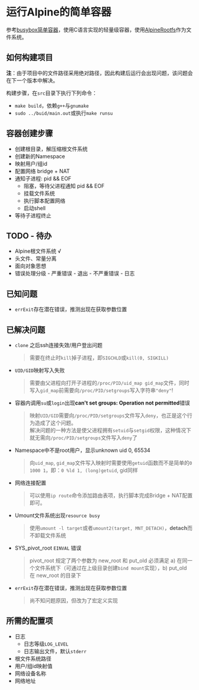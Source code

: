 # 运行Alpine的简单容器

参考[busybox简单容器](https://segmentfault.com/a/1190000006913509)，使用C语言实现的轻量级容器，使用[AlpineRootfs](https://alpinelinux.org/downloads/)作为文件系统。

## 如何构建项目
**注**：由于项目中的文件路径采用绝对路径，因此构建后运行会出现问题，该问题会在下一个版本中解决。

构建步骤，在`src`目录下执行下列命令：
- `make build`，依赖`g++`与`gnumake`
- `sudo ../buid/main.out`或执行`make runsu`

## 容器创建步骤
- 创建根目录，解压缩根文件系统
- 创建新的Namespace
- 映射用户/组id
- 配置网络 bridge + NAT
- 通知子进程: pid && EOF
  - 阻塞，等待父进程通知 pid && EOF
  - 挂载文件系统
  - 执行脚本配置网络
  - 启动shell
- 等待子进程终止

## TODO - 待办
- Alpine根文件系统 √
- 头文件、常量分离
- 面向对象思想
- 错误处理分级
      - 严重错误 - 退出
      - 不严重错误 - 日志

## 已知问题
- `errExit`存在潜在错误，推测出现在获取参数位置

## 已解决问题
- `clone` 之后ssh连接失效/用户登出问题
   > 需要在终止时`kill`掉子进程，即`SIGCHLD`或`kill(0, SIGKILL)`

- `UID/GID`映射写入失败
   > 需要由父进程向打开子进程的`/proc/PID/uid_map gid_map`文件，同时写入`gid_map`前需要向`/proc/PID/setgroups`写入字符串`"deny"`!

- 容器内调用`su`或`login`出现**can't set groups: Operation not permitted**错误
  > 映射`UID/GID`需要向`/proc/PID/setgroups`文件写入`deny`，也正是这个行为造成了这个问题。   
  > 解决问题的一种方法是使父进程拥有`setuid`与`setgid`权限，这种情况下就无需向`/proc/PID/setgroups`文件写入`deny`了

- Namespace中不是root用户，显示unknown uid 0, 65534
   > 向`uid_map`, `gid_map`文件写入映射时需要使用`getuid`函数而不是简单的`0 1000 1`，即：`0 %ld 1, (long)getuid`, gid同样

- 网络连接配置
   > 可以使用`ip route`命令添加路由表项，执行脚本完成Bridge + NAT配置即可。

- Umount文件系统出现`resource busy`
   > 使用`umount -l target`或者`umount2(target, MNT_DETACH)`，**detach**而不卸载文件系统

- SYS_pivot_root `EINVAL` 错误
  > pivot_root 规定了两个参数为 new_root 和 put_old 必须满足 a) 在同一个文件系统下（可通过在上级目录创建`bind mount`实现），b) put_old 在 new_root 的目录下

- `errExit`存在潜在错误，推测出现在获取参数位置
  > 尚不知问题原因，但改为了宏定义实现

## 所需的配置项
- 日志
  - 日志等级`LOG_LEVEL`
  - 日志输出文件，默认`stderr`
- 根文件系统路径
- 用户/组id映射值
- 网络设备名称
- 网络地址
